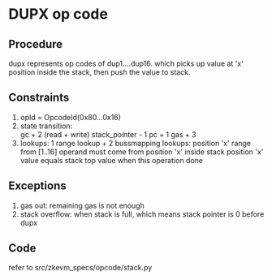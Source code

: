 # DUPX op code
## Procedure
   dupx represents op codes of dup1....dup16. which picks up value at 'x' position inside the stack, then push the value to stack.

## Constraints
   1. opId = OpcodeId(0x80...0x16)
   2. state transition:  
      gc + 2 (read + write)
      stack_pointer - 1
      pc + 1
      gas + 3
   3. lookups: 1 range lookup + 2 bussmapping lookups:
      position 'x' range from [1..16]
      operand must come from position 'x' inside stack
      position 'x' value equals stack top value when this operation done

## Exceptions
   1. gas out: remaining gas is not enough
   2. stack overflow: when stack is full, which means stack pointer is 0 before dupx
 
## Code  
   refer to src/zkevm_specs/opcode/stack.py